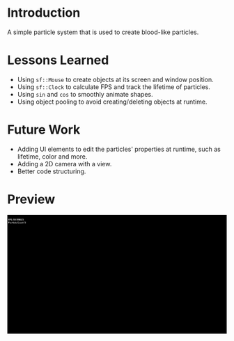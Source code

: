 # Introduction
A simple particle system that is used to create blood-like particles.

# Lessons Learned
- Using `sf::Mouse` to create objects at its screen and window position.
- Using `sf::Clock` to calculate FPS and track the lifetime of particles.
- Using `sin` and `cos` to smoothly animate shapes.
- Using object pooling to avoid creating/deleting objects at runtime.

# Future Work
- Adding UI elements to edit the particles' properties at runtime, such as lifetime, color and more.
- Adding a 2D camera with a view.
- Better code structuring.

# Preview
![](https://github.com/MiTsSsS/Particle-System/blob/master/Assets/GitHub/Preview.gif)
